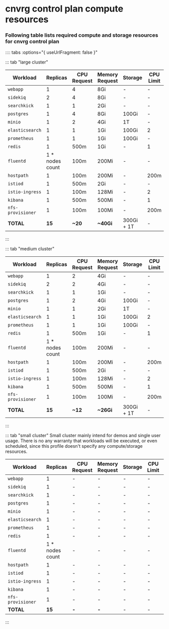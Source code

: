 # cnvrg control plan compute resources

### Following table lists required compute and storage resources for cnvrg control plan 

:::: tabs :options="{ useUrlFragment: false }"

::: tab "large cluster"

|**Workload**|**Replicas**|**CPU Request**|**Memory Request**|**Storage**|**CPU Limit**|**Memory Limit**
| ---|---|---|---|---|---|---|
|`webapp`| 1 | 4 | 8Gi | - | - | - 
|`sidekiq`| 2 | 4 | 8Gi | - | - | - 
|`searchkick`| 1 | 1 | 2Gi | - | - | - 
|`postgres`| 1 | 4 | 8Gi | 100Gi | - | - 
|`minio`| 1 | 2 | 4Gi | 1T | - | - 
|`elasticsearch`| 1 | 1 | 1Gi | 100Gi | 2 | 4Gi 
|`prometheus`| 1 | 1 | 1Gi | 100Gi | - | - 
|`redis`| 1 | 500m | 1Gi | - | 1 | 2Gi 
|`fluentd`| 1 * nodes count | 100m | 200Mi | - | - | 200Mi 
|`hostpath`| 1 | 100m | 200Mi | - | 200m | 200Mi 
|`istiod`| 1 | 500m | 2Gi | - | - | - 
|`istio-ingress`| 1 | 100m | 128Mi | - | 2 | 1Gi 
|`kibana`| 1 | 500m | 500Mi | - | 1 | 2Gi 
|`nfs-provisioner`| 1 | 100m | 100Mi | - | 200m | 200Mi 
|**TOTAL**| **15** | **~20** | **~40Gi** | 300Gi + 1T | - | - 
:::

::: tab "medium cluster"

|**Workload**|**Replicas**|**CPU Request**|**Memory Request**|**Storage**|**CPU Limit**|**Memory Limit**
| ---|---|---|---|---|---|---|
|`webapp`| 1 | 2 | 4Gi | - | - | - 
|`sidekiq`| 2 | 2 | 4Gi | - | - | - 
|`searchkick`| 1 | 1 | 1Gi | - | - | - 
|`postgres`| 1 | 2 | 4Gi | 100Gi | - | - 
|`minio`| 1 | 1 | 2Gi | 1T | - | - 
|`elasticsearch`| 1 | 1 | 1Gi | 100Gi | 2 | 4Gi 
|`prometheus`| 1 | 1 | 1Gi | 100Gi | - | - 
|`redis`| 1 | 500m | 1Gi | - | 1 | 2Gi 
|`fluentd`| 1 * nodes count | 100m | 200Mi | - | - | 200Mi 
|`hostpath`| 1 | 100m | 200Mi | - | 200m | 200Mi 
|`istiod`| 1 | 500m | 2Gi | - | - | - 
|`istio-ingress`| 1 | 100m | 128Mi | - | 2 | 1Gi 
|`kibana`| 1 | 500m | 500Mi | - | 1 | 2Gi 
|`nfs-provisioner`| 1 | 100m | 100Mi | - | 200m | 200Mi 
|**TOTAL**| **15** | **~12** | **~26Gi** | 300Gi + 1T | - | - 
:::

::: tab "small cluster"
Small cluster mainly intend for demos and single user usage. 
There is no any warranty that workloads will be executed, or even scheduled, since this profile doesn't specify any compute/storage resources.

|**Workload**|**Replicas**|**CPU Request**|**Memory Request**|**Storage**|**CPU Limit**|**Memory Limit**
| ---|---|---|---|---|---|---|
|`webapp`| 1 | - | - | - | - | - 
|`sidekiq`| 1 | - | - | - | - | - 
|`searchkick`| 1 | - | - | - | - | - 
|`postgres`| 1 | - | - | - | - | - 
|`minio`| 1 | - | - | - | - | - 
|`elasticsearch`| 1 | - | - | - | - | - 
|`prometheus`| 1 | - | - | - | - | - 
|`redis`| 1 | - | - | - | - | - 
|`fluentd`| 1 * nodes count | - | - | - | - | - 
|`hostpath`| 1 | - | - | - | - | - 
|`istiod`| 1 | - | - | - | - | - | - 
|`istio-ingress`| 1 | - | - | - | - | - 
|`kibana`| 1 | - | - | - | - | - | - 
|`nfs-provisioner`| 1 | - | - | - | - | - 
|**TOTAL**| **15** | **-** | **-** | - | - | - 
:::